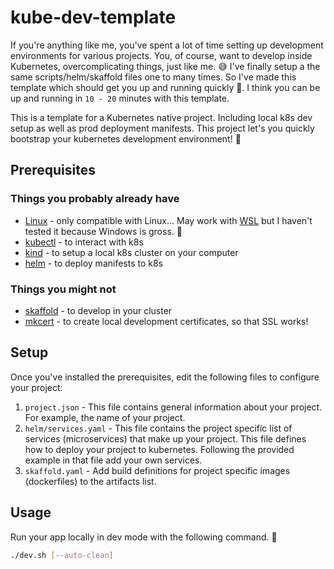 # kube-dev-template

If you're anything like me, you've spent a lot of time setting up development environments for various projects.
You, of course, want to develop inside Kubernetes, overcomplicating things, just like me. :sweat_smile:
I've finally setup a the same scripts/helm/skaffold files one to many times. So I've made this template which should get you up and running 
quickly :racehorse:. I think you can be up and running in `10 - 20` minutes with this template. 

This is a template for a Kubernetes native project. Including local k8s dev setup as well as prod deployment manifests. 
This project let's you quickly bootstrap your kubernetes development environment! :rocket: 

## Prerequisites

### Things you probably already have 
- [Linux](https://www.linux.org/) - only compatible with Linux... May work with [WSL](https://learn.microsoft.com/en-us/windows/wsl/install) but I haven't tested it because Windows is gross. :poop:
- [kubectl](https://kubernetes.io/docs/tasks/tools/install-kubectl-linux/) - to interact with k8s
- [kind](https://kind.sigs.k8s.io/docs/user/quick-start/) - to setup a local k8s cluster on your computer
- [helm](https://helm.sh/docs/intro/install/) - to deploy manifests to k8s

### Things you might not
- [skaffold](https://skaffold.dev/docs/install/) - to develop in your cluster 
- [mkcert](https://github.com/FiloSottile/mkcert) - to create local development certificates, so that SSL works!

## Setup

Once you've installed the prerequisites, edit the following files to configure your project:
1. `project.json` - This file contains general information about your project. For example, the name of your project.
2. `helm/services.yaml` - This file contains the project specific list of services (microservices) that make up your project. This file defines how to deploy your project to kubernetes. Following the provided example in that file add your own services.
3. `skaffold.yaml` - Add build definitions for project specific images (dockerfiles) to the artifacts list. 

## Usage

Run your app locally in dev mode with the following command. :rocket:

```bash 
./dev.sh [--auto-clean]
```
